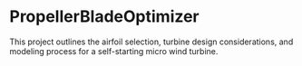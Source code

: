# PropellerBladeOptimizer
This project outlines the airfoil selection, turbine design considerations, and modeling process for a self-starting micro wind turbine.
